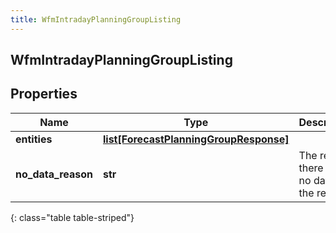 ```yaml
---
title: WfmIntradayPlanningGroupListing
---
```

## WfmIntradayPlanningGroupListing

## Properties

|Name | Type | Description | Notes|
|------------ | ------------- | ------------- | -------------|
| **entities** | [**list[ForecastPlanningGroupResponse]**](ForecastPlanningGroupResponse.html) |  | [optional] |
| **no_data_reason** | **str** | The reason there was no data for the request | [optional] |
{: class="table table-striped"}


